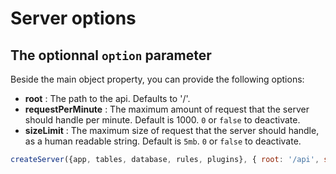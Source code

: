 # Server options

## The optionnal `option` parameter

Beside the main object property, you can provide the following options:

 * **root** : The path to the api. Defaults to '/'.
 * **requestPerMinute** : The maximum amount of request that the server should handle per minute. Default is 1000. `0` or `false` to deactivate.
 * **sizeLimit** : The maximum size of request that the server should handle, as a human readable string. Default is `5mb`. `0` or `false` to deactivate.

```javascript
createServer({app, tables, database, rules, plugins}, { root: '/api', sizeLimit: '50mb', requestPerMinute: 0 });
```
